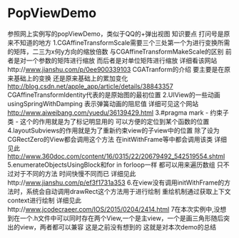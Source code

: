 # PopViewDemo
参照网上实例写的popViewDemo，类似于QQ的+弹出视图
知识要点 打问号是原来不知道的地方
1.CGAffineTransformScale需要三个三处第一个为进行变换所需的矩阵，二三为x何y方向的缩放倍数
与CGAffineTransformMakeScale的区别 前者是对一个参数的矩阵进行缩放 而后者是对单位矩阵进行缩放
详细看该网站http://www.jianshu.com/p/0ee900339103
CGATranform的介绍 要主要是在原来基础上的变换 还是原来基础上的累加变化
http://blog.csdn.net/apple_app/article/details/38843357
CGAffineTransformIdentity代表的是原始图的最初位置
2.UIView的一些动画 usingSpringWithDamping 表示弹簧动画的阻尼值
详细可见这个网站
http://www.aiweibang.com/yuedu/36139429.html
3.#pragma mark - 约束子类 -
这个的作用就是为了标记明显用的 可以方便的定位到某个函数的位置
4.layoutSubviews的作用就是为了重新约束view的子view中的位置 除了设为CGRectZero的View都会调用这个方法 在initWithFrame等中都会调用该类
详细见此
http://www.360doc.com/content/16/0315/22/20679492_542519554.shtml
5.enumerateObjectsUsingBlock和for in forloop一样 都可以用来遍历数组 只不过对于不同的方法 时间快慢不同而已
详细见此http://www.jianshu.com/p/ef3f1731a353
6.在view没有调用initWithFrame的方法时，系统会自动调用drawRect这个方法用于进行绘制
重绘机制通过获取上下文context进行绘制
详细见此http://www.jcodecraeer.com/IOS/2015/0204/2414.html
7在本次实例中,没想到在一个.h文件中可以同时存在两个View,一个是主view，一个是画三角形随后突出的view，两者都可以兼容 这是之前没有想到的
 这就是对本次demo的总结
